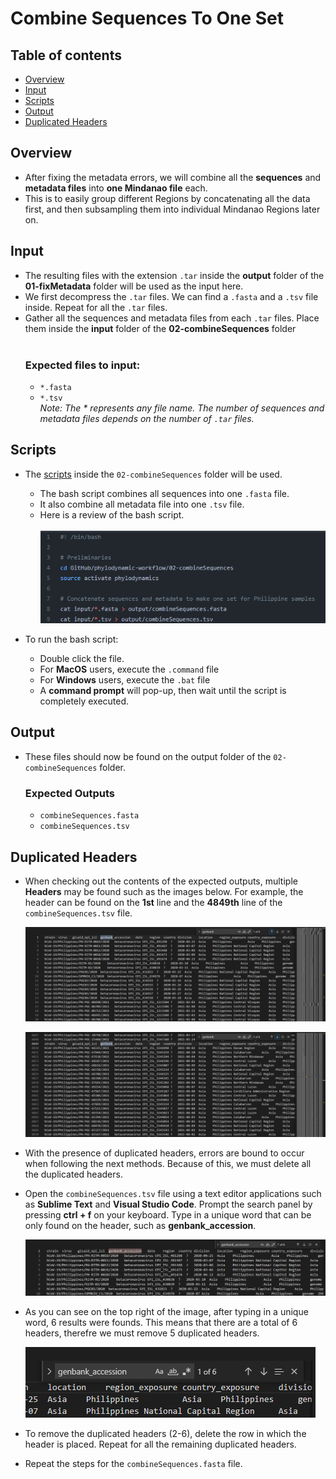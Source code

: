 # Combine Sequences To One Set

## Table of contents

- [Overview](#overview)
- [Input](#input)
- [Scripts](#scripts)
- [Output](#output)
- [Duplicated Headers](#duplicated-headers)

## Overview

- After fixing the metadata errors, we will combine all the **sequences** and **metadata files** into **one Mindanao file** each.
- This is to easily group different Regions by concatenating all the data first, and then subsampling them into individual Mindanao Regions later on.

## Input

- The resulting files with the extension `.tar` inside the **output** folder of the **01-fixMetadata** folder will be used as the input here.
- We first decompress the `.tar` files. We can find a `.fasta` and a `.tsv` file inside. Repeat for all the `.tar` files.
- Gather all the sequences and metadata files from each `.tar` files. Place them inside the **input** folder of the **02-combineSequences** folder
  <br></br>
  ### Expected files to input:
  - `*.fasta`
  - `*.tsv`  
    _Note: The \* represents any file name. The number of sequences and metadata files depends on the number of `.tar` files._

## Scripts

- The [scripts](/02-combineSequences/) inside the `02-combineSequences` folder will be used.

  - The bash script combines all sequences into one `.fasta` file.
  - It also combine all metadata file into one `.tsv` file.
  - Here is a review of the bash script.
    <br></br>
    ![Review of bashscript](/00-docs/content/images/combineSeq-01.png)

- To run the bash script:

  - Double click the file.
  - For **MacOS** users, execute the `.command` file
  - For **Windows** users, execute the `.bat` file
  - A **command prompt** will pop-up, then wait until the script is completely executed.

## Output

- These files should now be found on the output folder of the `02-combineSequences` folder.

  ### Expected Outputs

  - `combineSequences.fasta`
  - `combineSequences.tsv`

## Duplicated Headers

- When checking out the contents of the expected outputs, multiple **Headers** may be found such as the images below. For example, the header can be found on the **1st** line and the **4849th** line of the `combineSequences.tsv` file.

  ![image1](/00-docs/content/images/03-duplicate-01.png)

  ![image1](/00-docs/content/images/03-duplicate-02.png)

- With the presence of duplicated headers, errors are bound to occur when following the next methods. Because of this, we must delete all the duplicated headers.

- Open the `combineSequences.tsv` file using a text editor applications such as **Sublime Text** and **Visual Studio Code**. Prompt the search panel by pressing **ctrl + f** on your keyboard. Type in a unique word that can be only found on the header, such as **genbank_accession**.

  ![image1](/00-docs/content/images/03-duplicate-03.png)

- As you can see on the top right of the image, after typing in a unique word, 6 results were founds. This means that there are a total of 6 headers, therefre we must remove 5 duplicated headers.

  ![image1](/00-docs/content/images/03-duplicate-04.png)

- To remove the duplicated headers (2-6), delete the row in which the header is placed. Repeat for all the remaining duplicated headers.

- Repeat the steps for the `combineSequences.fasta` file.
